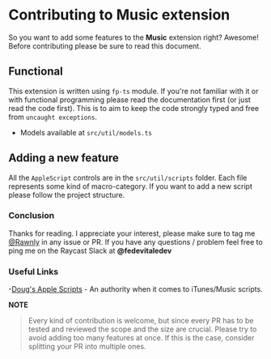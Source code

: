 # Contributing to Music extension

So you want to add some features to the **Music** extension right?
Awesome! Before contributing please be sure to read this document.

## Functional

This extension is written using `fp-ts` module.
If you're not familiar with it or with functional programming please read the documentation first (or just read the code first).
This is to aim to keep the code strongly typed and free from `uncaught exceptions`.

- Models available at `src/util/models.ts`

## Adding a new feature

All the `AppleScript` controls are in the `src/util/scripts` folder.
Each file represents some kind of macro-category.
If you want to add a new script please follow the project structure.

### Conclusion

Thanks for reading. I appreciate your interest, please make sure to tag me [@Rawnly](https://github.com/rawnly) in any issue or PR.
If you have any questions / problem feel free to ping me on the Raycast Slack at **@fedevitaledev**

### Useful Links

-[Doug's Apple Scripts](http://dougscripts.com/itunes/) - An authority when it comes to iTunes/Music scripts.

**NOTE**

> Every kind of contribution is welcome, but since every PR has to be tested and reviewed the scope and the size are crucial.
> Please try to avoid adding too many features at once. If this is the case, consider splitting your PR into multiple ones.
